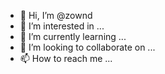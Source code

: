 - 👋 Hi, I’m @zownd
- 👀 I’m interested in ...
- 🌱 I’m currently learning ...
- 💞️ I’m looking to collaborate on ...
- 📫 How to reach me ...

<!---
zownd/zownd is a ✨ special ✨ repository because its `README.md` (this file) appears on your GitHub profile.
You can click the Preview link to take a look at your changes.
--->

